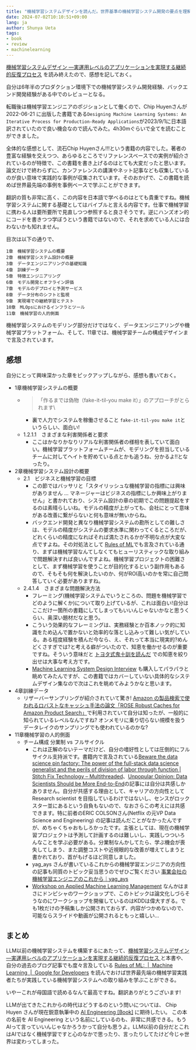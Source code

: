 ```yaml
---
title: "機械学習システムデザインを読んだ。世界基準の機械学習システム開発の要点を理解するにはこれ一冊読めば大丈夫"
date: 2024-07-02T10:10:51+09:00
lang: ja
author: Shunya Ueta
tags:
- book
- review
- machinelearning
---
```



[機械学習システムデザイン ―実運用レベルのアプリケーションを実現する継続的反復プロセス](https://amzn.to/3RQTooe) を読み終えたので、感想を記しておく。

自分は6年半のプロダクション環境下での機械学習システム開発経験、バックエンド開発経験がある中でのレビューとなる。

転職後は機械学習エンジニアのポジションとして働くので、Chip Huyenさんが2022-06-21 に出版した書籍である`Designing Machine Learning Systems: An Iterative Process for Production-Ready Applications`が2023/9/1に日本語訳されていたので良い機会なので読んでみた。4h30mぐらいで全てを読むことができました。

全体的な感想として、流石Chip Huyenさん!!!という書籍の内容でした。著者の豊富な経験を交えつつ、あらゆるところでリファレンスベースでの実例が紹介されているのが特徴で、この書籍を書き上げるのはとても大変だったと思います。論文だけで終わらずに、カンファレンスの講演やネット記事なども収集しているのが良い意味で実践的な事例が収集されています。そのおかげで、この書籍を読めば世界最先端の事例を事例ベースで学ぶことができます。

翻訳の質も非常に高く、この内容を日本語で学べるのはとても貴重ですね。機械学習システムに関する基礎としてはバイブルと言える内容です。仕事で機械学習に携わる人は要所要所で見直しつつ参照すると良さそうです。逆にハンズオン的にコードを書きつつ学ぼうという書籍ではないので、それを求めている人には合わないかも知れません。

目次は以下の通りで、

```
1章　機械学習システムの概要
2章　機械学習システム設計の概要
3章　データエンジニアリングの基礎知識
4章　訓練データ
5章　特徴エンジニアリング
6章　モデル開発とオフライン評価
7章　モデルのデプロイと予測サービス
8章　データ分布のシフトと監視
9章　実現場での継続学習とテスト
10章　MLOpsにおけるインフラとツール
11章　機械学習の人的側面
```

機械学習システムのモデリング部分だけではなく、データエンジニアリングや機械学習プラットフォーム、そして、11章では、機械学習チームの構成デザインまで言及されています。

## 感想

自分にとって興味深かった章をピックアップしながら、感想も書いておく。

- 1章機械学習システムの概要
	- > 「作るまでは偽物（fake-it-til-you make it）」のアプローチがとられます\
		- 裏で人力でシステムを稼働させること `fake-it-til-you make it`というらしい、面白い!
	- 1.2.1.1　さまざまな利害関係者と要求
		- ここはかなりかなりリアルな利害関係者の様相を表していて面白い。機械学習プラットフォームチームが、モデリングを担当しているチームに対してヘイトを貯めている点とかも追うね、分かるよ!!となったり。
- 2章機械学習システム設計の概要
	- 2.1　ビジネスと機械学習の目標
		- この節ではバッサリと「スタイリッシュな機械学習の指標には興味がありません ... マネージャーはビジネスの指標にしか興味上がりません」と書かれており、システム設計の章の初期でこの問題提起をするのは素晴らしいね。モデルの精度が上がっても、会社にとって意味がある改善に繋がらないと何も意味が無いからね。
		- バックエンド開発と異なり機械学習システムの勘所としての難しさは、モデルの精度がシステムの要求水準に関わってくるところだが、どれくらいの精度になればそれば満たされるかが不明な点が大変な点ですよね。その対処法として [Rules of ML](https://developers.google.com/machine-learning/guides/rules-of-ml?hl=ja)でも言及されている通り、まずは機械学習なんてしなくてもヒューリスティックな取り組みで問題解決すれば良いんですよね。機械学習プロジェクトの困難さとして、まず機械学習を使うことが目的化するという副作用もあるので、そもそも何を解決したいのか、何がROI高いのかを常に自己問答していく必要がありますね。
	- 2.4.1.4　さまざまな問題解決方法
		- フレーミング(機械学習システムでいうところの、問題を機械学習でどのように解くか)について取り上げているが、これは面白い!自分はここだけ一箇所の書籍にしてしまってもいいんじゃないかなと思うくらい、奥深い題材だなと思う。
		- こういう効果的なフレーミングは、実務経験とか百本ノック的に知識をため込んで置かないと効率的な落とし込みって難しい気がしている。ある程度経験を積んだ今なら、え、それって本当に現実的?めんどくさすぎでは?と考える癖がついたので、知恵を働かせるのが重要ですね。そういう意味だと [トヨタ式鬼十訓を読んだ](/posts/2024-07-02-1010/) での知恵を絞り出せは大事な考え方です。
		- [Machine Learning System Design Interview](https://amzn.to/3xwOOVB) も購入してパラパラと眺めてみたんですが、この書籍ではカバーしていない具体的なシステムデザイン集なので次はこれを眺めてみようかなと思います。
- 4章訓練データ
	- リザーバーサンプリングが紹介されていて驚き!  [Amazon の製品検索で使われるロバストなキャッシュ手法の論文「ROSE Robust Caches for Amazon Product Search」](/posts/2022-03-03/)で利用されていて自分は知ったが、一般的に知られているレベルなんですね? オンメモリに乗り切らない規模を扱うデータレイクのサンプリングでも使われているのかな?
- 11章機械学習の人的側面
	- チーム構成 分業制 vs フルサイクル
		- これは正解のないテーマだけど、自分の嗜好性としては圧倒的にフルサイクル支持派です。書籍内で言及されている[Beware the data science pin factory: The power of the full\-stack data science generalist and the perils of division of labor through function \| Stitch Fix Technology – Multithreaded](https://multithreaded.stitchfix.com/blog/2019/03/11/FullStackDS-Generalists/)、[Unpopular Opinion: Data Scientists Should be More End\-to\-End](https://eugeneyan.com/writing/end-to-end-data-science/)の記事には自分は共感しかありません。自分が共感する理由として、キャリアの方向性としてResearch scientist を目指しているわけではないし、センスがロックスター並にあるという自負もないので、なおさらこの考えには共感できます。特に前者のERIC COLSONさん(Netflix の元VP Data Science and Engineering) の記事は読んだことがなかったんですが、めちゃくちゃおもしろかったです。主張としては、現在の機械学習プロジェクトは予測して計画するのは難しいし、実践しつついろんなことを学ぶ必要がある。分業制なんかしてたら、学ぶ機会が喪失してしまう、また調整コストや近視眼的な改善が増えてしまうと書かれており、首がもげるほど同意しました。
		- yag_ays さんが書いているこれからの機械学習エンジニアの方向性の記事も同質のトピック妥当思うのでぜひご覧ください [事業会社の機械学習エンジニアのこれから｜yag\_ays](https://sizu.me/yag_ays/posts/s79rv69vr15d)
		- [Workshop on Applied Machine Learning Management](https://wamlm-kdd.github.io/wamlm/2023.html) なんかはまさにドンピシャのワークショップで、このトピックは論文化しづらそうなのにワークショップを開催しているのはKDDは偉大すぎる。でも1枚だけの予稿集しか公開されておらず、内容がつかめないので、可能ならスライドや動画が公開されるともっと嬉しい...

## まとめ

LLM以前の機械学習システムを構築するにあたって、[機械学習システムデザイン ―実運用レベルのアプリケーションを実現する継続的反復プロセス ](https://amzn.to/3RQTooe) と本書や、自分の過去のブログ記事でも度々言及している  [Rules of ML:  \|  Machine Learning  \|  Google for Developers](https://developers.google.com/machine-learning/guides/rules-of-ml?hl=ja) を読んでおけば世界最先端の機械学習実践者たちが実践している機械学習システムへの取り組みを学ぶことができる。

いやーこれが母国語で読めるなんて最高ですね。翻訳ありがとうございます!

LLMが出てきたこれからの時代はどうするのという問いについては、 Chip Huyen さんが現在鋭意執筆中の [AI Engineering \[Book\]](https://www.oreilly.com/library/view/ai-engineering/9781098166298/?_gl=1*eiq2s6*_ga*MTQ4NjU5OTgwOS4xNzE3Njk2NTE4*_ga_092EL089CH*MTcxOTg4MjgwNy41LjEuMTcxOTg4MjgxMC41Ny4wLjA.) に期待したい。
この本の名前を AI Engineering という名前にしているのも、非常に共感できる。もうAIって言っていいんじゃなかろうかって自分も思うよ。LLM以前の自分だとこれはAIではなく機械学習ですと心のなかで思ったり、言ったりしてたけど今じゃ世界は変わってしまった。